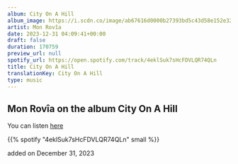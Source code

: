 ```yaml
---
album: City On A Hill
album_image: https://i.scdn.co/image/ab67616d0000b27393bd5c43d58e152e32192a8e
artist: Mon Rovîa
date: 2023-12-31 04:09:41+00:00
draft: false
duration: 170759
preview_url: null
spotify_url: https://open.spotify.com/track/4eklSuk7sHcFDVLQR74QLn
title: City On A Hill
translationKey: City On A Hill
type: music
---
```


## Mon Rovîa on the album City On A Hill

You can listen [here](https://open.spotify.com/track/4eklSuk7sHcFDVLQR74QLn)

{{% spotify "4eklSuk7sHcFDVLQR74QLn" small %}}

added on December 31, 2023